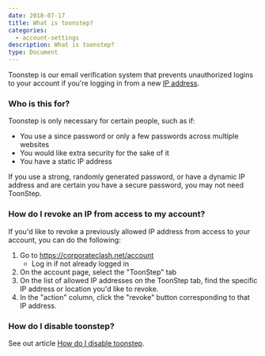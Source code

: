 ```yaml
---
date: 2018-07-17
title: What is toonstep?
categories:
  - account-settings
description: What is toonstep?
type: Document
---
```


Toonstep is our email verification system that prevents unauthorized logins to your account if you're logging in from a new [IP address](https://simple.wikipedia.org/wiki/IP_address). 


### Who is this for?

Toonstep is only necessary for certain people, such as if:

  - You use a since password or only a few passwords across multiple websites
  - You would like extra security for the sake of it
  - You have a static IP address 

If you use a strong, randomly generated password, or have a dynamic IP address and are certain you have a secure password, you may not need ToonStep. 


### How do I revoke an IP from access to my account?

If you'd like to revoke a previously allowed IP address from access to your account, you can do the following:

1. Go to https://corporateclash.net/account
    - Log in if not already logged in
2. On the account page, select the "ToonStep" tab
3. On the list of allowed IP addresses on the ToonStep tab, find the specific IP address or location you'd like to revoke.
4. In the "action" column, click the "revoke" button corresponding to that IP address.

### How do I disable toonstep?

See out article [How do I disable toonstep](/account-help/disable-toonstep/).